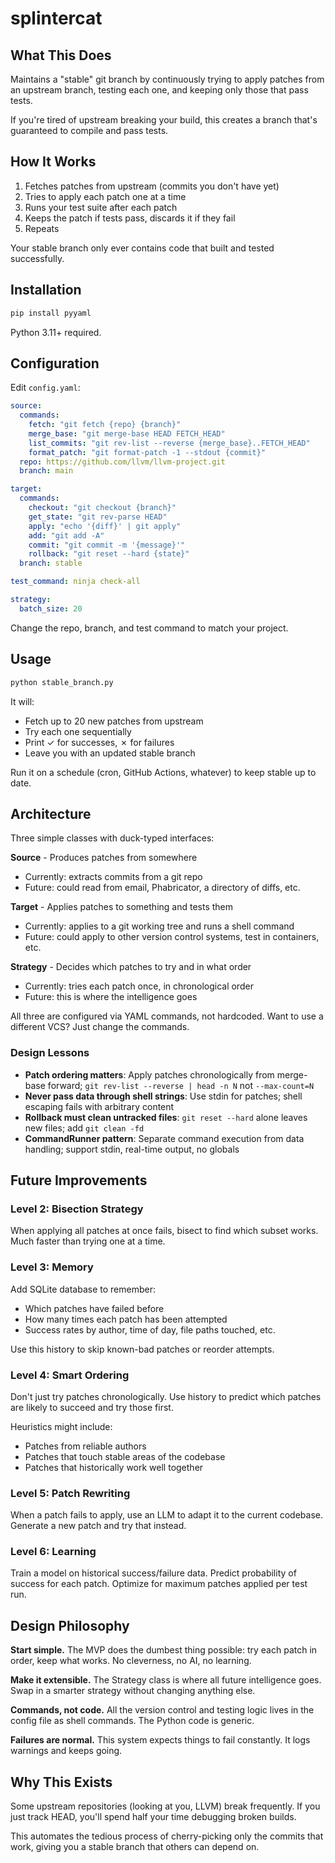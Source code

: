 # splintercat

## What This Does

Maintains a "stable" git branch by continuously trying to apply patches from an upstream branch, testing each one, and keeping only those that pass tests.

If you're tired of upstream breaking your build, this creates a branch that's guaranteed to compile and pass tests.

## How It Works

1. Fetches patches from upstream (commits you don't have yet)
2. Tries to apply each patch one at a time
3. Runs your test suite after each patch
4. Keeps the patch if tests pass, discards it if they fail
5. Repeats

Your stable branch only ever contains code that built and tested successfully.

## Installation

```bash
pip install pyyaml
```

Python 3.11+ required.

## Configuration

Edit `config.yaml`:

```yaml
source:
  commands:
    fetch: "git fetch {repo} {branch}"
    merge_base: "git merge-base HEAD FETCH_HEAD"
    list_commits: "git rev-list --reverse {merge_base}..FETCH_HEAD"
    format_patch: "git format-patch -1 --stdout {commit}"
  repo: https://github.com/llvm/llvm-project.git
  branch: main

target:
  commands:
    checkout: "git checkout {branch}"
    get_state: "git rev-parse HEAD"
    apply: "echo '{diff}' | git apply"
    add: "git add -A"
    commit: "git commit -m '{message}'"
    rollback: "git reset --hard {state}"
  branch: stable

test_command: ninja check-all

strategy:
  batch_size: 20
```

Change the repo, branch, and test command to match your project.

## Usage

```bash
python stable_branch.py
```

It will:
- Fetch up to 20 new patches from upstream
- Try each one sequentially
- Print ✓ for successes, ✗ for failures
- Leave you with an updated stable branch

Run it on a schedule (cron, GitHub Actions, whatever) to keep stable up to date.

## Architecture

Three simple classes with duck-typed interfaces:

**Source** - Produces patches from somewhere
- Currently: extracts commits from a git repo
- Future: could read from email, Phabricator, a directory of diffs, etc.

**Target** - Applies patches to something and tests them
- Currently: applies to a git working tree and runs a shell command
- Future: could apply to other version control systems, test in containers, etc.

**Strategy** - Decides which patches to try and in what order
- Currently: tries each patch once, in chronological order
- Future: this is where the intelligence goes

All three are configured via YAML commands, not hardcoded. Want to use a different VCS? Just change the commands.

### Design Lessons

- **Patch ordering matters**: Apply patches chronologically from merge-base forward; `git rev-list --reverse | head -n N` not `--max-count=N`
- **Never pass data through shell strings**: Use stdin for patches; shell escaping fails with arbitrary content
- **Rollback must clean untracked files**: `git reset --hard` alone leaves new files; add `git clean -fd`
- **CommandRunner pattern**: Separate command execution from data handling; support stdin, real-time output, no globals

## Future Improvements

### Level 2: Bisection Strategy

When applying all patches at once fails, bisect to find which subset works. Much faster than trying one at a time.

### Level 3: Memory

Add SQLite database to remember:
- Which patches have failed before
- How many times each patch has been attempted
- Success rates by author, time of day, file paths touched, etc.

Use this history to skip known-bad patches or reorder attempts.

### Level 4: Smart Ordering

Don't just try patches chronologically. Use history to predict which patches are likely to succeed and try those first.

Heuristics might include:
- Patches from reliable authors
- Patches that touch stable areas of the codebase
- Patches that historically work well together

### Level 5: Patch Rewriting

When a patch fails to apply, use an LLM to adapt it to the current codebase. Generate a new patch and try that instead.

### Level 6: Learning

Train a model on historical success/failure data. Predict probability of success for each patch. Optimize for maximum patches applied per test run.

## Design Philosophy

**Start simple.** The MVP does the dumbest thing possible: try each patch in order, keep what works. No cleverness, no AI, no learning.

**Make it extensible.** The Strategy class is where all future intelligence goes. Swap in a smarter strategy without changing anything else.

**Commands, not code.** All the version control and testing logic lives in the config file as shell commands. The Python code is generic.

**Failures are normal.** This system expects things to fail constantly. It logs warnings and keeps going.

## Why This Exists

Some upstream repositories (looking at you, LLVM) break frequently. If you just track HEAD, you'll spend half your time debugging broken builds.

This automates the tedious process of cherry-picking only the commits that work, giving you a stable branch that others can depend on.
